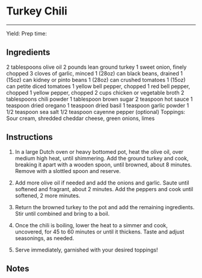# Turkey Chili 
---
Yield:
Prep time:

## Ingredients
2 tablespoons olive oil
2 pounds lean ground turkey
1 sweet onion, finely chopped
3 cloves of garlic, minced
1 (28oz) can black beans, drained
1 (15oz) can kidney or pinto beans
1 (28oz) can crushed tomatoes
1 (15oz) can petite diced tomatoes
1 yellow bell pepper, chopped
1 red bell pepper, chopped
1 yellow pepper, chopped
2 cups chicken or vegetable broth
2 tablespoons chili powder
1 tablespoon brown sugar
2 teaspoon hot sauce
1 teaspoon dried oregano
1 teaspoon dried basil
1 teaspoon garlic powder
1 1/2 teaspoon sea salt
1/2 teaspoon cayenne pepper (optional)
Toppings: Sour cream, shredded cheddar cheese, green onions, limes


## Instructions
1. In a large Dutch oven or heavy bottomed pot, heat the olive oil, over medium high heat, until shimmering. Add the ground turkey and cook, breaking it apart with a wooden spoon, until browned, about 8 minutes. Remove with a slottled spoon and reserve.

2. Add more olive oil if needed and add the onions and garlic. Saute until softened and fragrant, about 2 minutes. Add the peppers and cook until softened, 2 more minutes.

3. Return the browned turkey to the pot and add the remaining ingredients. Stir until combined and bring to a boil.

4. Once the chili is boiling, lower the heat to a simmer and cook, uncovered, for 45 to 60 minutes or until it thickens. Taste and adjust seasonings, as needed.

5. Serve immediately, garnished with your desired toppings!


## Notes

